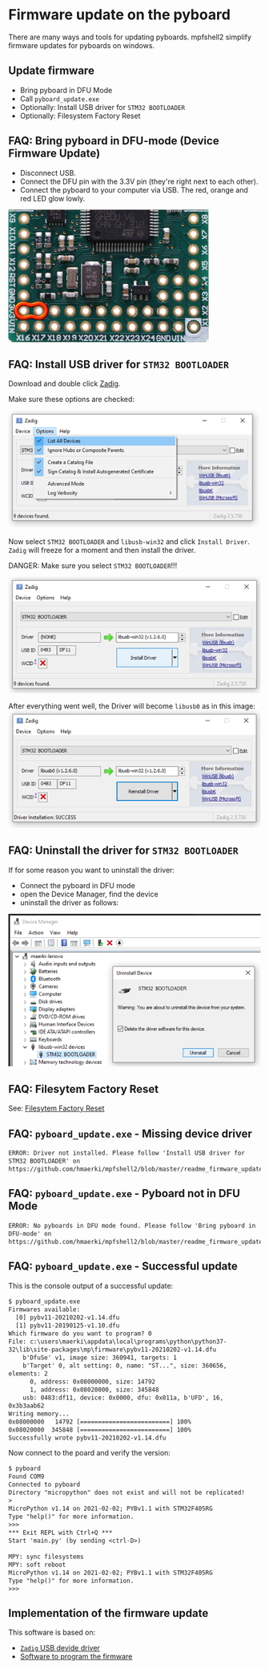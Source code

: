 # Firmware update on the pyboard

There are many ways and tools for updating pyboards.
mpfshell2 simplify firmware updates for pyboards on windows.

## Update firmware

* Bring pyboard in DFU Mode
* Call `pyboard_update.exe`
* Optionally: Install USB driver for `STM32 BOOTLOADER`
* Optionally: Filesystem Factory Reset

## FAQ: Bring pyboard in DFU-mode (Device Firmware Update)

* Disconnect USB.
* Connect the DFU pin with the 3.3V pin (they're right next to each other).
* Connect the pyboard to your computer via USB. The red, orange and red LED glow lowly.

![DFU Pin](mp/firmware/images/pybv10b-DFU_quick_ref.png)

## FAQ: Install USB driver for `STM32 BOOTLOADER`

Download and double click [Zadig](https://github.com/pbatard/libwdi/releases/download/b730/zadig-2.5.exe).

Make sure these options are checked:

![Zadig before](mp/firmware/images/zadig_a.png)

Now select `STM32 BOOTLOADER` and `libusb-win32` and click `Install Driver`.
`Zadig` will freeze for a moment and then install the driver.

DANGER: Make sure you select `STM32 BOOTLOADER`!!!

![Zadig before](mp/firmware/images/zadig_b.png)

After everything went well, the Driver will become `libusb0` as in this image:
![Zadig before](mp/firmware/images/zadig_c.png)

## FAQ: Uninstall the driver for `STM32 BOOTLOADER`

If for some reason you want to uninstall the driver:
* Connect the pyboard in DFU mode
* open the Device Manager, find the device
* uninstall the driver as follows:

![Uninstall driver](mp/firmware/images/device_manager_uninstall.png)

## FAQ: Filesytem Factory Reset

See: [Filesytem Factory Reset](https://docs.micropython.org/en/latest/pyboard/tutorial/reset.html#factory-reset-the-filesystem)

## FAQ: `pyboard_update.exe` - Missing device driver

```
ERROR: Driver not installed. Please follow 'Install USB driver for STM32 BOOTLOADER' on https://github.com/hmaerki/mpfshell2/blob/master/readme_firmware_update.md
```

## FAQ: `pyboard_update.exe` - Pyboard not in DFU Mode

```
ERROR: No pyboards in DFU mode found. Please follow 'Bring pyboard in DFU-mode' on https://github.com/hmaerki/mpfshell2/blob/master/readme_firmware_update.md
```


## FAQ: `pyboard_update.exe` - Successful update

This is the console output of a successful update:

```
$ pyboard_update.exe
Firmwares available:
  [0] pybv11-20210202-v1.14.dfu
  [1] pybv11-20190125-v1.10.dfu
Which firmware do you want to program? 0
File: c:\users\maerki\appdata\local\programs\python\python37-32\lib\site-packages\mp\firmware\pybv11-20210202-v1.14.dfu
    b'DfuSe' v1, image size: 360941, targets: 1
    b'Target' 0, alt setting: 0, name: "ST...", size: 360656, elements: 2
      0, address: 0x08000000, size: 14792
      1, address: 0x08020000, size: 345848
    usb: 0483:df11, device: 0x0000, dfu: 0x011a, b'UFD', 16, 0x3b3aab62
Writing memory...
0x08000000   14792 [=========================] 100% 
0x08020000  345848 [=========================] 100% 
Successfully wrote pybv11-20210202-v1.14.dfu
```
Now connect to the poard and verify the version:

```
$ pyboard
Found COM9
Connected to pyboard
Directory "micropython" does not exist and will not be replicated!
>
MicroPython v1.14 on 2021-02-02; PYBv1.1 with STM32F405RG
Type "help()" for more information.
>>>
*** Exit REPL with Ctrl+Q ***
Start 'main.py' (by sending <ctrl-D>)

MPY: sync filesystems
MPY: soft reboot
MicroPython v1.14 on 2021-02-02; PYBv1.1 with STM32F405RG
Type "help()" for more information.
>>>
```

## Implementation of the firmware update

This software is based on:
* [`Zadig` USB devide driver](https://zadig.akeo.ie/)
* [Software to program the firmware](https://github.com/micropython/micropython/blob/master/tools/pydfu.py)
